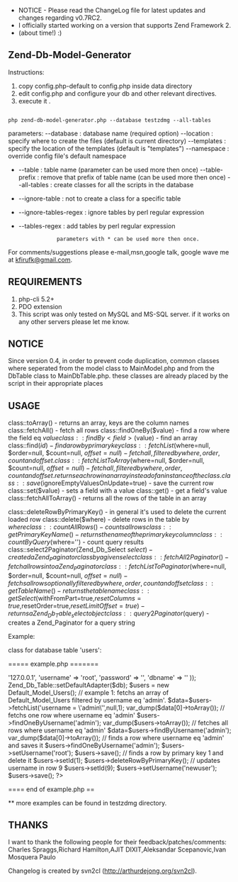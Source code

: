 * NOTICE - Please read the ChangeLog file for latest updates and changes
           regarding v0.7RC2.
* I officially started working on a version that supports Zend Framework 2.
* (about time!) :)

Zend-Db-Model-Generator
----------------------

Instructions:

1. copy config.php-default to config.php inside data directory
2. edit config.php and configure your db and other relevant directives.
3. execute it .

```

php zend-db-model-generator.php --database testzdmg --all-tables

```

parameters:
    --database            : database name (required option)
    --location            : specify where to create the files (default is current directory)
    --templates           : specify the location of the templates (default is "templates")
    --namespace           : override config file's default namespace
 *  --table               : table name (parameter can be used more then once)
    --table-prefix        : remove that prefix of table name (can be used more then once)
    --all-tables          : create classes for all the scripts in the database
 *  --ignore-table        : not to create a class for a specific table
 *  --ignore-tables-regex : ignore tables by perl regular expression
 *  --tables-regex        : add tables by perl regular expression

                    parameters with * can be used more then once.

For comments/suggestions please e-mail,msn,google talk, google wave me at kfirufk@gmail.com.

REQUIREMENTS
------------

1. php-cli 5.2+
2. PDO extension
3. This script was only tested on MySQL and MS-SQL server. if it works on any other servers
   please let me know.

NOTICE
------

Since version 0.4, in order to prevent code duplication,
common classes where seperated from the model class to MainModel.php
and from the DbTable class to MainDbTable.php. these classes are already
placed by the script in their appropriate places

USAGE
-----

class::toArray() - returns an array, keys are the column names
class::fetchAll() - fetch all rows
class::findOneBy<field>($value) - find a row where the field eq $value
class::findBy<field>($value) - find an array
class::find($id) - find a row by primary key
class::fetchList($where=null, $order=null, $count=null, $offset=null) - fetch all , filtered by where, order, count and offset.
class::fetchListToArray($where=null, $order=null, $count=null, $offset=null) - fetch all , filtered by where, order, count and offset.
                                                                               returns each row in an array instead of an instance of the class.
class::save($ignoreEmptyValuesOnUpdate=true) - save the current row
class::set<field>($value) - sets a field with a value
class::get<field>() - get a field's value
class::fetchAllToArray() - returns all the rows of the table in an array

class::deleteRowByPrimaryKey() - in general it's used to delete the current loaded row
class::delete($where)   - delete rows in the table by $where
class::countAllRows() -  counts all rows
class::getPrimaryKeyName() - returns the name of the primary key column
class::countByQuery($where='') - count query results
class::select2Paginator(Zend_Db_Select $select) - created a Zend_Paginator class by a given select
class::fetchAll2Paginator()  - fetch all rows into a Zend_Paginator
class::fetchListToPaginator($where=null, $order=null, $count=null, $offset=null) -
                    fetchs all rows optionally filtered by where, order, count and offset
class::getTableName() - returns the table name
class::getSelect($withFromPart=true,$resetColumns=true,$resetOrder=true,$resetLimitOffset=true) - returns a Zend_Db_Table_select object
class::query2Paginator($query) - creates a Zend_Paginator for a query string

Example:

class for database table 'users':

===== example.php =======

<?php

/* The following code may be needed without the usage of Zend Framework MVC.
 * here i include the Users.php file created by this script, the the
 * Zend_Db_Adapter_Mysqli in order to create a connection
 * to the database, and the Zend_Db_Table
 * class in order to set the default adapter.
 */


require_once("Users.php");

require_once("Zend/Db/Adapter/Mysqli.php");
require_once("Zend/Db/Table.php");

$db = new Zend_Db_Adapter_Mysqli(array(
    'host'     => '127.0.0.1',
   'username' => 'root',
    'password' => '<PASSWORD>',
    'dbname'   => '<DB>'
));

Zend_Db_Table::setDefaultAdapter($db);

$users = new Default_Model_Users();

// example 1: fetchs an array of Default_Model_Users filtered by username eq 'admin'.

$data=$users->fetchList('username = \'admin\'',null,1);
var_dump($data[0]->toArray());

// fetchs one row where username eq 'admin'
$users->findOneByUsername('admin');
var_dump($users->toArray());

// fetches all rows where username eq 'admin'
$data=$users->findByUsername('admin');
var_dump($data[0]->toArray());

// finds a row where username eq 'admin' and saves it
$users->findOneByUsername('admin');
$users->setUsername('root');
$users->save();

// finds a row by primary key 1 and delete it
$users->setId(1);
$users->deleteRowByPrimaryKey();

// updates username in row 9
$users->setId(9);
$users->setUsername('newuser');
$users->save();

?>

==== end of example.php ==

** more examples can be found in testzdmg directory.

THANKS
------
I want to thank the following people for their feedback/patches/comments:
Charles Spraggs,Richard Hamilton,AJIT DIXIT,Aleksandar Scepanovic,Ivan
Mosquera Paulo

Changelog is created by svn2cl (http://arthurdejong.org/svn2cl).
